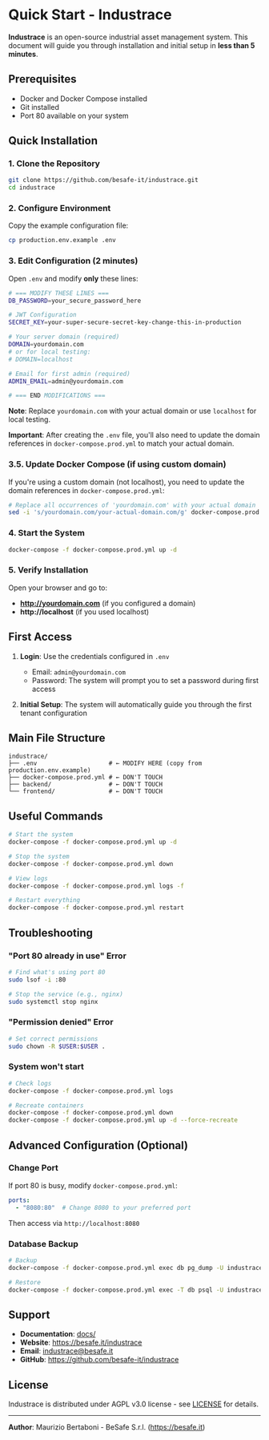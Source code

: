 # Quick Start - Industrace

**Industrace** is an open-source industrial asset management system. This document will guide you through installation and initial setup in **less than 5 minutes**.

## Prerequisites

- Docker and Docker Compose installed
- Git installed
- Port 80 available on your system

## Quick Installation

### 1. Clone the Repository

```bash
git clone https://github.com/besafe-it/industrace.git
cd industrace
```

### 2. Configure Environment

Copy the example configuration file:

```bash
cp production.env.example .env
```

### 3. Edit Configuration (2 minutes)

Open `.env` and modify **only** these lines:

```bash
# === MODIFY THESE LINES ===
DB_PASSWORD=your_secure_password_here

# JWT Configuration
SECRET_KEY=your-super-secure-secret-key-change-this-in-production

# Your server domain (required)
DOMAIN=yourdomain.com
# or for local testing:
# DOMAIN=localhost

# Email for first admin (required)
ADMIN_EMAIL=admin@yourdomain.com

# === END MODIFICATIONS ===
```

**Note**: Replace `yourdomain.com` with your actual domain or use `localhost` for local testing.

**Important**: After creating the `.env` file, you'll also need to update the domain references in `docker-compose.prod.yml` to match your actual domain.

### 3.5. Update Docker Compose (if using custom domain)

If you're using a custom domain (not localhost), you need to update the domain references in `docker-compose.prod.yml`:

```bash
# Replace all occurrences of 'yourdomain.com' with your actual domain
sed -i 's/yourdomain.com/your-actual-domain.com/g' docker-compose.prod.yml
```

### 4. Start the System

```bash
docker-compose -f docker-compose.prod.yml up -d
```

### 5. Verify Installation

Open your browser and go to:
- **http://yourdomain.com** (if you configured a domain)
- **http://localhost** (if you used localhost)

## First Access

1. **Login**: Use the credentials configured in `.env`
   - Email: `admin@yourdomain.com`
   - Password: The system will prompt you to set a password during first access

2. **Initial Setup**: The system will automatically guide you through the first tenant configuration

## Main File Structure

```
industrace/
├── .env                    # ← MODIFY HERE (copy from production.env.example)
├── docker-compose.prod.yml # ← DON'T TOUCH
├── backend/                # ← DON'T TOUCH
└── frontend/               # ← DON'T TOUCH
```

## Useful Commands

```bash
# Start the system
docker-compose -f docker-compose.prod.yml up -d

# Stop the system
docker-compose -f docker-compose.prod.yml down

# View logs
docker-compose -f docker-compose.prod.yml logs -f

# Restart everything
docker-compose -f docker-compose.prod.yml restart
```

## Troubleshooting

### "Port 80 already in use" Error
```bash
# Find what's using port 80
sudo lsof -i :80

# Stop the service (e.g., nginx)
sudo systemctl stop nginx
```

### "Permission denied" Error
```bash
# Set correct permissions
sudo chown -R $USER:$USER .
```

### System won't start
```bash
# Check logs
docker-compose -f docker-compose.prod.yml logs

# Recreate containers
docker-compose -f docker-compose.prod.yml down
docker-compose -f docker-compose.prod.yml up -d --force-recreate
```

## Advanced Configuration (Optional)

### Change Port
If port 80 is busy, modify `docker-compose.prod.yml`:

```yaml
ports:
  - "8080:80"  # Change 8080 to your preferred port
```

Then access via `http://localhost:8080`

### Database Backup
```bash
# Backup
docker-compose -f docker-compose.prod.yml exec db pg_dump -U industrace industrace > backup.sql

# Restore
docker-compose -f docker-compose.prod.yml exec -T db psql -U industrace industrace < backup.sql
```

## Support

- **Documentation**: [docs/](docs/)
- **Website**: https://besafe.it/industrace
- **Email**: industrace@besafe.it
- **GitHub**: https://github.com/besafe-it/industrace

## License

Industrace is distributed under AGPL v3.0 license - see [LICENSE](LICENSE) for details.

---

**Author**: Maurizio Bertaboni - BeSafe S.r.l. (https://besafe.it) 